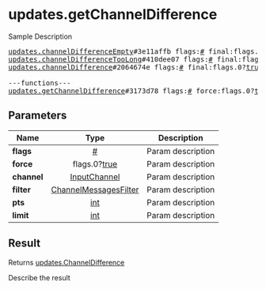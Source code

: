 # updates.getChannelDifference

Sample Description

<pre>
<a href="../constructor/updates.channelDifferenceEmpty">updates.channelDifferenceEmpty</a>#3e11affb flags:<a href="../type/#.md">#</a> final:flags.0?<a href="../type/true.md">true</a> pts:<a href="../type/int.md">int</a> timeout:flags.1?<a href="../type/int.md">int</a> = <a href="../type/updates.ChannelDifference.md">updates.ChannelDifference</a>;
<a href="../constructor/updates.channelDifferenceTooLong">updates.channelDifferenceTooLong</a>#410dee07 flags:<a href="../type/#.md">#</a> final:flags.0?<a href="../type/true.md">true</a> pts:<a href="../type/int.md">int</a> timeout:flags.1?<a href="../type/int.md">int</a> top_message:<a href="../type/int.md">int</a> read_inbox_max_id:<a href="../type/int.md">int</a> read_outbox_max_id:<a href="../type/int.md">int</a> unread_count:<a href="../type/int.md">int</a> messages:Vector&lt;<a href="../type/Message.md">Message</a>&gt; chats:Vector&lt;<a href="../type/Chat.md">Chat</a>&gt; users:Vector&lt;<a href="../type/User.md">User</a>&gt; = <a href="../type/updates.ChannelDifference.md">updates.ChannelDifference</a>;
<a href="../constructor/updates.channelDifference">updates.channelDifference</a>#2064674e flags:<a href="../type/#.md">#</a> final:flags.0?<a href="../type/true.md">true</a> pts:<a href="../type/int.md">int</a> timeout:flags.1?<a href="../type/int.md">int</a> new_messages:Vector&lt;<a href="../type/Message.md">Message</a>&gt; other_updates:Vector&lt;<a href="../type/Update.md">Update</a>&gt; chats:Vector&lt;<a href="../type/Chat.md">Chat</a>&gt; users:Vector&lt;<a href="../type/User.md">User</a>&gt; = <a href="../type/updates.ChannelDifference.md">updates.ChannelDifference</a>;

---functions---
<a href="../method/updates.getChannelDifference.md">updates.getChannelDifference</a>#3173d78 flags:<a href="../type/#.md">#</a> force:flags.0?<a href="../type/true.md">true</a> channel:<a href="../type/InputChannel.md">InputChannel</a> filter:<a href="../type/ChannelMessagesFilter.md">ChannelMessagesFilter</a> pts:<a href="../type/int.md">int</a> limit:<a href="../type/int.md">int</a> = <a href="../type/updates.ChannelDifference.md">updates.ChannelDifference</a>;
</pre>

## Parameters

| Name | Type | Description |
|------|:----:|-------------|
| **flags** | <a href="../type/#.md">#</a> | Param description |
| **force** | flags.0?<a href="../type/true.md">true</a> | Param description |
| **channel** | <a href="../type/InputChannel.md">InputChannel</a> | Param description |
| **filter** | <a href="../type/ChannelMessagesFilter.md">ChannelMessagesFilter</a> | Param description |
| **pts** | <a href="../type/int.md">int</a> | Param description |
| **limit** | <a href="../type/int.md">int</a> | Param description |

## Result

Returns <a href="../type/updates.ChannelDifference.md">updates.ChannelDifference</a>

Describe the result

